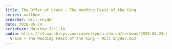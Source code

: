 ```yaml
---
title: The Offer of Grace – The Wedding Feast of the King
series: matthew
preacher: will-snyder
date: 2020-05-24
scripture: Matthew 22:1-14
audio: https://s3.wasabisys.com/coventrypca.church/sermons/2020.05.24.A The Offer of
  Grace – The Wedding Feast of the King - Will Snyder.mp3
---
```

